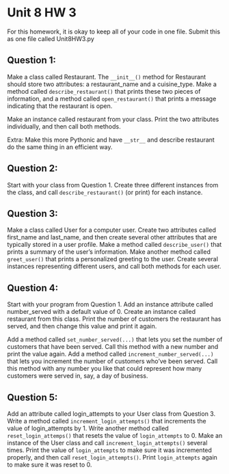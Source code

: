 # Unit 8 HW 3
For this homework, it is okay to keep all of your code in one file. Submit this as one file called Unit8HW3.py
## Question 1:
Make a class called Restaurant. The ```__init__()``` method for Restaurant should store two attributes: a restaurant_name and a cuisine_type. Make a method called ```describe_restaurant()``` that prints these two pieces of information, and a method called ```open_restaurant()``` that prints a message indicating that the restaurant is open.

Make an instance called restaurant from your class. Print the two attributes individually, and then call both methods.

Extra: Make this more Pythonic and have ```__str__``` and describe restaurant do the same thing in an efficient way.

## Question 2:
Start with your class from Question 1. Create three different instances from the class, and call ```describe_restaurant()``` (or print) for each instance.


## Question 3:
Make a class called User for a computer user. Create two attributes called first_name and last_name, and then create several other attributes that are typically stored in a user profile. Make a method called ```describe_user()``` that prints a summary of the user’s information. Make another method called ```greet_user()``` that prints a personalized greeting to the user.
Create several instances representing different users, and call both methods for each user.

## Question 4:
Start with your program from Question 1. Add an instance attribute called number_served with a default value of 0. Create an instance called restaurant from this class. Print the number of customers the restaurant has served, and then change this value and print it again.

Add a method called ```set_number_served(...)``` that lets you set the number of customers that have been served. Call this method with a new number and print
the value again.
Add a method called ```increment_number_served(...)``` that lets you increment the number of customers who’ve been served. Call this method with any number you like that could represent how many customers were served in, say, a day of business.

## Question 5:
Add an attribute called login_attempts to your User class
from Question 3. Write a method called ```increment_login_attempts()``` that increments the value of login_attempts by 1. Write another method called ```reset_login_attemps()``` that resets the value of ```login_attempts``` to 0. Make an instance of the User class and call ```increment_login_attempts()``` several times. Print the value of ```login_attempts``` to make sure it was incremented properly, and then call ```reset_login_attempts()```. Print ```login_attempts``` again to make sure it was reset to 0.
